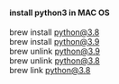 
#### install python3 in MAC OS
brew install python@3.8       
brew install python@3.9       
brew unlink python@3.9     
brew unlink python@3.8      
brew link python@3.8      
